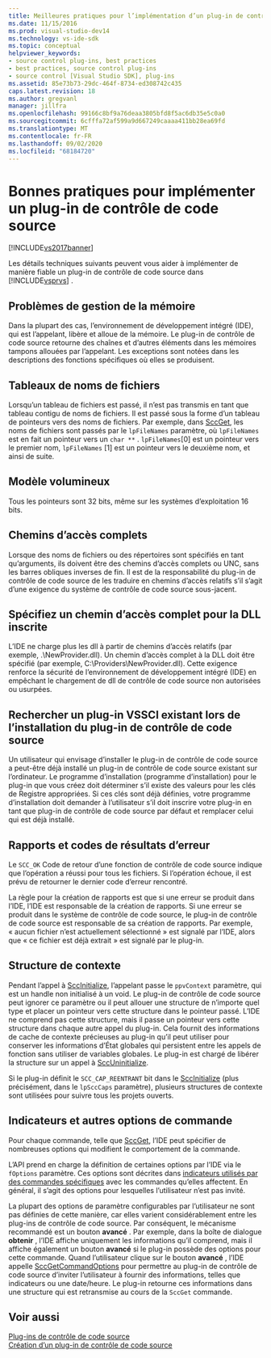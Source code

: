 ```yaml
---
title: Meilleures pratiques pour l’implémentation d’un plug-in de contrôle de code source | Microsoft Docs
ms.date: 11/15/2016
ms.prod: visual-studio-dev14
ms.technology: vs-ide-sdk
ms.topic: conceptual
helpviewer_keywords:
- source control plug-ins, best practices
- best practices, source control plug-ins
- source control [Visual Studio SDK], plug-ins
ms.assetid: 85e73b73-29dc-464f-8734-ed308742c435
caps.latest.revision: 18
ms.author: gregvanl
manager: jillfra
ms.openlocfilehash: 99166c8bf9a76deaa3805bfd8f5ac6db35e5c0a0
ms.sourcegitcommit: 6cfffa72af599a9d667249caaaa411bb28ea69fd
ms.translationtype: MT
ms.contentlocale: fr-FR
ms.lasthandoff: 09/02/2020
ms.locfileid: "68184720"
---
```

# <a name="best-practices-for-implementing-a-source-control-plug-in"></a>Bonnes pratiques pour implémenter un plug-in de contrôle de code source
[!INCLUDE[vs2017banner](../includes/vs2017banner.md)]

Les détails techniques suivants peuvent vous aider à implémenter de manière fiable un plug-in de contrôle de code source dans [!INCLUDE[vsprvs](../includes/vsprvs-md.md)] .  
  
## <a name="memory-management-issues"></a>Problèmes de gestion de la mémoire  
 Dans la plupart des cas, l’environnement de développement intégré (IDE), qui est l’appelant, libère et alloue de la mémoire. Le plug-in de contrôle de code source retourne des chaînes et d’autres éléments dans les mémoires tampons allouées par l’appelant. Les exceptions sont notées dans les descriptions des fonctions spécifiques où elles se produisent.  
  
## <a name="arrays-of-file-names"></a>Tableaux de noms de fichiers  
 Lorsqu’un tableau de fichiers est passé, il n’est pas transmis en tant que tableau contigu de noms de fichiers. Il est passé sous la forme d’un tableau de pointeurs vers des noms de fichiers. Par exemple, dans [SccGet](../extensibility/sccget-function.md), les noms de fichiers sont passés par le `lpFileNames` paramètre, où `lpFileNames` est en fait un pointeur vers un `char **` . `lpFileNames`[0] est un pointeur vers le premier nom, `lpFileNames` [1] est un pointeur vers le deuxième nom, et ainsi de suite.  
  
## <a name="large-model"></a>Modèle volumineux  
 Tous les pointeurs sont 32 bits, même sur les systèmes d’exploitation 16 bits.  
  
## <a name="fully-qualified-paths"></a>Chemins d’accès complets  
 Lorsque des noms de fichiers ou des répertoires sont spécifiés en tant qu’arguments, ils doivent être des chemins d’accès complets ou UNC, sans les barres obliques inverses de fin. Il est de la responsabilité du plug-in de contrôle de code source de les traduire en chemins d’accès relatifs s’il s’agit d’une exigence du système de contrôle de code source sous-jacent.  
  
## <a name="specify-a-fully-qualified-path-for-the-registered-dll"></a>Spécifiez un chemin d’accès complet pour la DLL inscrite  
 L’IDE ne charge plus les dll à partir de chemins d’accès relatifs (par exemple, .\NewProvider.dll). Un chemin d’accès complet à la DLL doit être spécifié (par exemple, C:\Providers\NewProvider.dll). Cette exigence renforce la sécurité de l’environnement de développement intégré (IDE) en empêchant le chargement de dll de contrôle de code source non autorisées ou usurpées.  
  
## <a name="check-for-an-existing-vssci-plug-in-when-you-install-your-source-control-plug-in"></a>Rechercher un plug-in VSSCI existant lors de l’installation du plug-in de contrôle de code source  
 Un utilisateur qui envisage d’installer le plug-in de contrôle de code source a peut-être déjà installé un plug-in de contrôle de code source existant sur l’ordinateur. Le programme d’installation (programme d’installation) pour le plug-in que vous créez doit déterminer s’il existe des valeurs pour les clés de Registre appropriées. Si ces clés sont déjà définies, votre programme d’installation doit demander à l’utilisateur s’il doit inscrire votre plug-in en tant que plug-in de contrôle de code source par défaut et remplacer celui qui est déjà installé.  
  
## <a name="error-result-codes-and-reporting"></a>Rapports et codes de résultats d’erreur  
 Le `SCC_OK` Code de retour d’une fonction de contrôle de code source indique que l’opération a réussi pour tous les fichiers. Si l’opération échoue, il est prévu de retourner le dernier code d’erreur rencontré.  
  
 La règle pour la création de rapports est que si une erreur se produit dans l’IDE, l’IDE est responsable de la création de rapports. Si une erreur se produit dans le système de contrôle de code source, le plug-in de contrôle de code source est responsable de sa création de rapports. Par exemple, « aucun fichier n’est actuellement sélectionné » est signalé par l’IDE, alors que « ce fichier est déjà extrait » est signalé par le plug-in.  
  
## <a name="the-context-structure"></a>Structure de contexte  
 Pendant l’appel à [SccInitialize](../extensibility/sccinitialize-function.md), l’appelant passe le `ppvContext` paramètre, qui est un handle non initialisé à un void. Le plug-in de contrôle de code source peut ignorer ce paramètre ou il peut allouer une structure de n’importe quel type et placer un pointeur vers cette structure dans le pointeur passé. L’IDE ne comprend pas cette structure, mais il passe un pointeur vers cette structure dans chaque autre appel du plug-in. Cela fournit des informations de cache de contexte précieuses au plug-in qu’il peut utiliser pour conserver les informations d’État globales qui persistent entre les appels de fonction sans utiliser de variables globales. Le plug-in est chargé de libérer la structure sur un appel à [SccUninitialize](../extensibility/sccuninitialize-function.md).  
  
 Si le plug-in définit le `SCC_CAP_REENTRANT` bit dans le [SccInitialize](../extensibility/sccinitialize-function.md) (plus précisément, dans le `lpSccCaps` paramètre), plusieurs structures de contexte sont utilisées pour suivre tous les projets ouverts.  
  
## <a name="bitflags-and-other-command-options"></a>Indicateurs et autres options de commande  
 Pour chaque commande, telle que [SccGet](../extensibility/sccget-function.md), l’IDE peut spécifier de nombreuses options qui modifient le comportement de la commande.  
  
 L’API prend en charge la définition de certaines options par l’IDE via le `fOptions` paramètre. Ces options sont décrites dans [indicateurs utilisés par des commandes spécifiques](../extensibility/bitflags-used-by-specific-commands.md) avec les commandes qu’elles affectent. En général, il s’agit des options pour lesquelles l’utilisateur n’est pas invité.  
  
 La plupart des options de paramètre configurables par l’utilisateur ne sont pas définies de cette manière, car elles varient considérablement entre les plug-ins de contrôle de code source. Par conséquent, le mécanisme recommandé est un bouton **avancé** . Par exemple, dans la boîte de dialogue **obtenir** , l’IDE affiche uniquement les informations qu’il comprend, mais il affiche également un bouton **avancé** si le plug-in possède des options pour cette commande. Quand l’utilisateur clique sur le bouton **avancé** , l’IDE appelle [SccGetCommandOptions](../extensibility/sccgetcommandoptions-function.md) pour permettre au plug-in de contrôle de code source d’inviter l’utilisateur à fournir des informations, telles que indicateurs ou une date/heure. Le plug-in retourne ces informations dans une structure qui est retransmise au cours de la `SccGet` commande.  
  
## <a name="see-also"></a>Voir aussi  
 [Plug-ins de contrôle de code source](../extensibility/source-control-plug-ins.md)   
 [Création d’un plug-in de contrôle de code source](../extensibility/internals/creating-a-source-control-plug-in.md)
